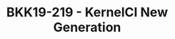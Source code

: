 ---
categories:
- bkk19
description: KernelCI generates daily an average of two thousand Linux Kernel builds,
  submitted to several labs across planet to mainly check if system booting works
  correctly. Therefore tons of data are created and displayed on a frontend interface
  for further use. Current KernelCI requires significant technical effort changing
  visualizations, including builds and jobs listings. The KernelCI New Generation
  seeks to apply state-of-the-art data collection and data visualization tools as
  an alternative frontend to KernelCI. Our focus is on an instance of ElasticSearch,
  Logstash, and Kibana collecting and displaying live KernelCI data. All the tooling
  used to this project will be available.
image: /assets/images/featured-images/bkk19/BKK19-219.png
session_attendee_num: '54'
session_id: BKK19-219
session_room: 'Keynote Room (World Ballroom BC) '
session_slot:
  end_time: '2019-04-02 12:55:00'
  start_time: '2019-04-02 12:30:00'
session_speakers:
- speaker_bio: Software Engineer at Linaro, having several years in web world in Java,
    Python and PHP. Involved in open source development since 2014. Worked at NIST
    as software security researcher, specifically in static code analysis
  speaker_company: Linaro
  speaker_image: /assets/images/speakers/bkk19/charles-daniel-de-oliveira.jpg
  speaker_location: ''
  speaker_name: Charles Daniel De Oliveira
  speaker_position: Software Engineer
  speaker_username: charles.oliveira
session_track: Automation & CI
tag: session
tags:
- Big Data
- Linux Kernel
- Testing
title: BKK19-219 - KernelCI New Generation
youtube_video_url: https://www.youtube.com/watch?v=_aAvJktRifw
amazon_s3_presentation_url: https://static.linaro.org/connect/bkk19/presentations/bkk19-219.pdf
amazon_s3_video_url: https://static.linaro.org/connect/bkk19/videos/bkk19-219.mp4
---